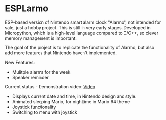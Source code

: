 # ESPLarmo

ESP-based version of Nintendo smart alarm clock "Alarmo", not intended for sale, just a hobby project. This is still in very early stages.
Developed in Micropython, which is a high-level language compared to C/C++, so clever memory management is important.

The goal of the project is to replicate the functionality of Alarmo, but also add more features that Nintendo haven't implemented.

New Features:
* Mulitple alarms for the week
* Speaker reminder


Current status - Demonstration video: [Video](https://www.youtube.com/shorts/_QtxY7juN5A)
* Displays current date and time, in Nintendo design and style.
* Animated sleeping Mario, for nighttime in Mario 64 theme
* Joystick functionality
* Switching to menu with joystick

